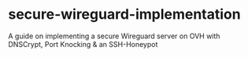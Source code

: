 # secure-wireguard-implementation
A guide on implementing a secure Wireguard server on OVH with DNSCrypt, Port Knocking &amp; an SSH-Honeypot
